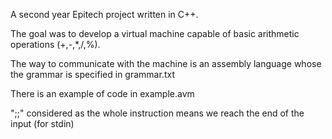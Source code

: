 A second year Epitech project written in C++.


The goal was to develop a virtual machine capable of basic arithmetic operations (+,-,*,/,%).

The way to communicate with the machine is an assembly language whose the grammar is specified in grammar.txt

There is an example of code in example.avm


";;" considered as the whole instruction means we reach the end of the input (for stdin)
